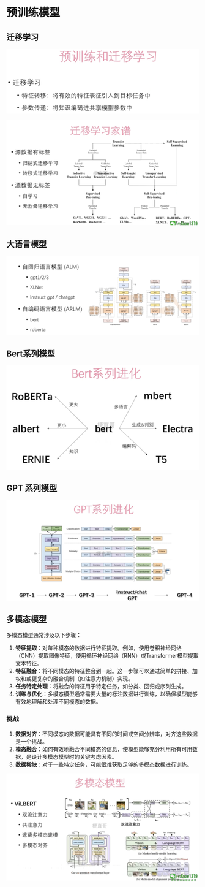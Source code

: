 # 预训练模型



## 迁移学习



![](Images/8.png)



![](Images/9.png)



## 大语言模型



![](Images/10.png)



## Bert系列模型



![](Images/11.png)



## GPT 系列模型



![](Images/12.png)



## 多模态模型



多模态模型通常涉及以下步骤：

1. **特征提取**：对每种模态的数据进行特征提取。例如，使用卷积神经网络（CNN）提取图像特征，使用循环神经网络（RNN）或Transformer模型提取文本特征。
2. **特征融合**：将不同模态的特征整合到一起。这一步骤可以通过简单的拼接、加权和或更复杂的融合机制（如注意力机制）实现。
3. **任务特定处理**：将融合的特征用于特定任务，如分类、回归或序列生成。
4. **训练与优化**：多模态模型通常需要大量的标注数据进行训练，以确保模型能够有效地理解和处理不同模态的数据。

### 挑战

1. **数据对齐**：不同模态的数据可能具有不同的时间或空间分辨率，对齐这些数据是一个挑战。
2. **模态融合**：如何有效地融合不同模态的信息，使模型能够充分利用所有可用数据，是设计多模态模型时的关键考虑因素。
3. **数据稀缺**：对于一些特定任务，可能很难获取足够的多模态数据进行训练。



![](Images/13.png)



